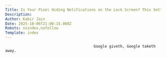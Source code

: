 ```yaml
---
Title: Is Your Pixel Hiding Notifications on the Lock Screen? This Setting Is to Blame
Description: 
Author: Kabir Jain
Date: 2025-10-06T21:00:15.000Z
Robots: noindex,nofollow
Template: index
---
```


                                            Google giveth, Google taketh away.
                                        
